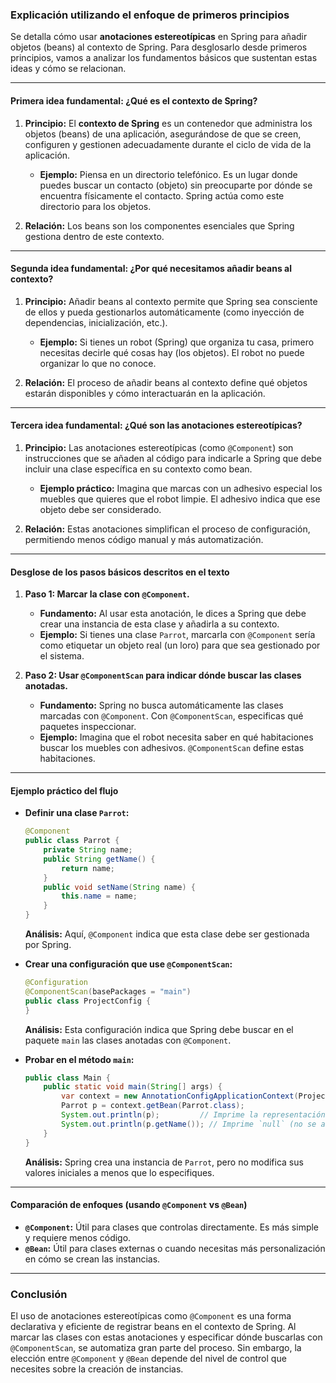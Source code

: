 ### Explicación utilizando el enfoque de primeros principios

Se detalla cómo usar **anotaciones estereotípicas** en Spring para añadir objetos (beans) al contexto de Spring. Para desglosarlo desde primeros principios, vamos a analizar los fundamentos básicos que sustentan estas ideas y cómo se relacionan.

---

#### **Primera idea fundamental: ¿Qué es el contexto de Spring?**
1. **Principio:** El **contexto de Spring** es un contenedor que administra los objetos (beans) de una aplicación, asegurándose de que se creen, configuren y gestionen adecuadamente durante el ciclo de vida de la aplicación.
    - **Ejemplo:** Piensa en un directorio telefónico. Es un lugar donde puedes buscar un contacto (objeto) sin preocuparte por dónde se encuentra físicamente el contacto. Spring actúa como este directorio para los objetos.

2. **Relación:** Los beans son los componentes esenciales que Spring gestiona dentro de este contexto.

---

#### **Segunda idea fundamental: ¿Por qué necesitamos añadir beans al contexto?**
1. **Principio:** Añadir beans al contexto permite que Spring sea consciente de ellos y pueda gestionarlos automáticamente (como inyección de dependencias, inicialización, etc.).
    - **Ejemplo:** Si tienes un robot (Spring) que organiza tu casa, primero necesitas decirle qué cosas hay (los objetos). El robot no puede organizar lo que no conoce.

2. **Relación:** El proceso de añadir beans al contexto define qué objetos estarán disponibles y cómo interactuarán en la aplicación.

---

#### **Tercera idea fundamental: ¿Qué son las anotaciones estereotípicas?**
1. **Principio:** Las anotaciones estereotípicas (como `@Component`) son instrucciones que se añaden al código para indicarle a Spring que debe incluir una clase específica en su contexto como bean.
    - **Ejemplo práctico:** Imagina que marcas con un adhesivo especial los muebles que quieres que el robot limpie. El adhesivo indica que ese objeto debe ser considerado.

2. **Relación:** Estas anotaciones simplifican el proceso de configuración, permitiendo menos código manual y más automatización.

---

#### **Desglose de los pasos básicos descritos en el texto**
1. **Paso 1: Marcar la clase con `@Component`.**
    - **Fundamento:** Al usar esta anotación, le dices a Spring que debe crear una instancia de esta clase y añadirla a su contexto.
    - **Ejemplo:** Si tienes una clase `Parrot`, marcarla con `@Component` sería como etiquetar un objeto real (un loro) para que sea gestionado por el sistema.

2. **Paso 2: Usar `@ComponentScan` para indicar dónde buscar las clases anotadas.**
    - **Fundamento:** Spring no busca automáticamente las clases marcadas con `@Component`. Con `@ComponentScan`, especificas qué paquetes inspeccionar.
    - **Ejemplo:** Imagina que el robot necesita saber en qué habitaciones buscar los muebles con adhesivos. `@ComponentScan` define estas habitaciones.

---

#### **Ejemplo práctico del flujo**
- **Definir una clase `Parrot`:**
   ```java
   @Component
   public class Parrot {
       private String name;
       public String getName() {
           return name;
       }
       public void setName(String name) {
           this.name = name;
       }
   }
   ```
  **Análisis:** Aquí, `@Component` indica que esta clase debe ser gestionada por Spring.

- **Crear una configuración que use `@ComponentScan`:**
   ```java
   @Configuration
   @ComponentScan(basePackages = "main")
   public class ProjectConfig {
   }
   ```
  **Análisis:** Esta configuración indica que Spring debe buscar en el paquete `main` las clases anotadas con `@Component`.

- **Probar en el método `main`:**
   ```java
   public class Main {
       public static void main(String[] args) {
           var context = new AnnotationConfigApplicationContext(ProjectConfig.class);
           Parrot p = context.getBean(Parrot.class);
           System.out.println(p);         // Imprime la representación del objeto
           System.out.println(p.getName()); // Imprime `null` (no se asignó un nombre)
       }
   }
   ```
  **Análisis:** Spring crea una instancia de `Parrot`, pero no modifica sus valores iniciales a menos que lo especifiques.

---

#### **Comparación de enfoques (usando `@Component` vs `@Bean`)**
- **`@Component`:** Útil para clases que controlas directamente. Es más simple y requiere menos código.
- **`@Bean`:** Útil para clases externas o cuando necesitas más personalización en cómo se crean las instancias.

---

### **Conclusión**
El uso de anotaciones estereotípicas como `@Component` es una forma declarativa y eficiente de registrar beans en el contexto de Spring. Al marcar las clases con estas anotaciones y especificar dónde buscarlas con `@ComponentScan`, se automatiza gran parte del proceso. Sin embargo, la elección entre `@Component` y `@Bean` depende del nivel de control que necesites sobre la creación de instancias.